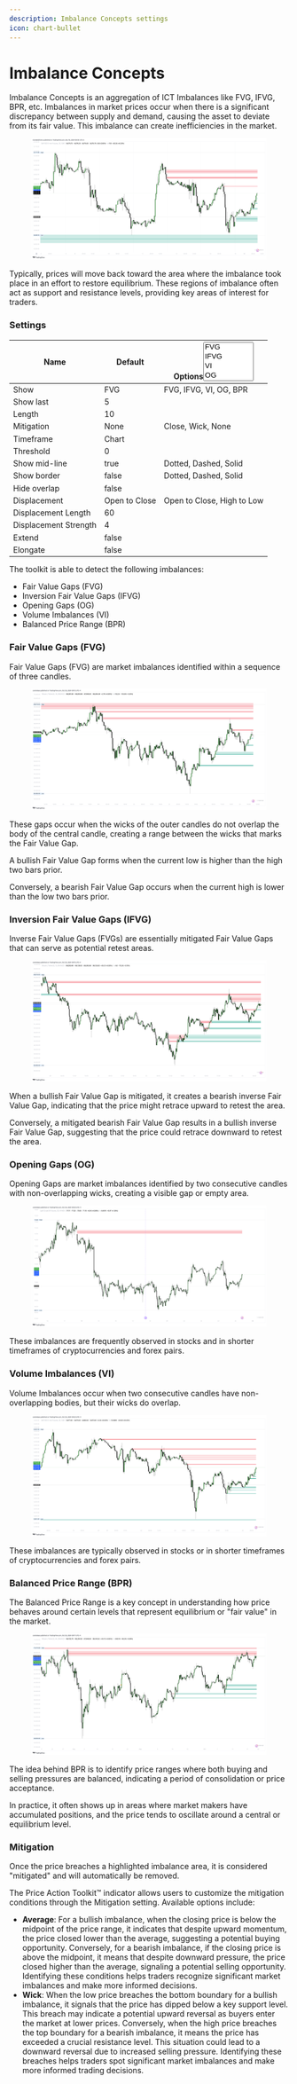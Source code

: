 ```yaml
---
description: Imbalance Concepts settings
icon: chart-bullet
---
```


# Imbalance Concepts

Imbalance Concepts is an aggregation of ICT Imbalances like FVG, IFVG, BPR, etc. Imbalances in market prices occur when there is a significant discrepancy between supply and demand, causing the asset to deviate from its fair value. This imbalance can create inefficiencies in the market.

<figure><img src="../../.gitbook/assets/docs-fvg-003.png" alt=""><figcaption></figcaption></figure>

Typically, prices will move back toward the area where the imbalance took place in an effort to restore equilibrium. These regions of imbalance often act as support and resistance levels, providing key areas of interest for traders.

### Settings

<table><thead><tr><th>Name</th><th>Default</th><th>Options<select multiple><option value="OxtgHGzJrNlI" label="FVG" color="blue"></option><option value="w7UGWTFczN49" label="IFVG" color="blue"></option><option value="8UhEo0yLsJwD" label="VI" color="blue"></option><option value="uG2F560to2ZM" label="OG" color="blue"></option><option value="kI56bVmk3cgq" label="BPR" color="blue"></option><option value="GiU8Rwn4gCXS" label="RDRB" color="blue"></option><option value="TNHTSnY5M7ET" label="NWOG" color="blue"></option><option value="PdkaafZeEny1" label="NDOG" color="blue"></option><option value="dN2m1ieovCJD" label="Close" color="blue"></option><option value="8C7XLfb75OxT" label="Wick" color="blue"></option><option value="dRXkNoX1t0Pq" label="Dotted" color="blue"></option><option value="REmP9k6UBjVK" label="Solid" color="blue"></option><option value="lgvuhFNIFAaZ" label="Dashed" color="blue"></option><option value="vPFCHQFUw8p8" label="None" color="blue"></option><option value="nzCXIWxtv0FP" label="Open to Close" color="blue"></option><option value="g9YfpeHJwdOp" label="High to Low" color="blue"></option></select></th></tr></thead><tbody><tr><td>Show</td><td>FVG</td><td><span data-option="OxtgHGzJrNlI">FVG, </span><span data-option="w7UGWTFczN49">IFVG, </span><span data-option="8UhEo0yLsJwD">VI, </span><span data-option="uG2F560to2ZM">OG, </span><span data-option="kI56bVmk3cgq">BPR</span></td></tr><tr><td>Show last</td><td>5</td><td></td></tr><tr><td>Length</td><td>10</td><td></td></tr><tr><td>Mitigation</td><td>None</td><td><span data-option="dN2m1ieovCJD">Close, </span><span data-option="8C7XLfb75OxT">Wick, </span><span data-option="vPFCHQFUw8p8">None</span></td></tr><tr><td>Timeframe</td><td>Chart</td><td></td></tr><tr><td>Threshold</td><td>0</td><td></td></tr><tr><td>Show mid-line</td><td>true</td><td><span data-option="dRXkNoX1t0Pq">Dotted, </span><span data-option="lgvuhFNIFAaZ">Dashed, </span><span data-option="REmP9k6UBjVK">Solid</span></td></tr><tr><td>Show border</td><td>false</td><td><span data-option="dRXkNoX1t0Pq">Dotted, </span><span data-option="lgvuhFNIFAaZ">Dashed, </span><span data-option="REmP9k6UBjVK">Solid</span></td></tr><tr><td>Hide overlap</td><td>false</td><td></td></tr><tr><td>Displacement</td><td>Open to Close</td><td><span data-option="nzCXIWxtv0FP">Open to Close, </span><span data-option="g9YfpeHJwdOp">High to Low</span></td></tr><tr><td>Displacement Length</td><td>60</td><td></td></tr><tr><td>Displacement Strength</td><td>4</td><td></td></tr><tr><td>Extend</td><td>false</td><td></td></tr><tr><td>Elongate</td><td>false</td><td></td></tr></tbody></table>

The toolkit is able to detect the following imbalances:

* Fair Value Gaps (FVG)
* Inversion Fair Value Gaps (IFVG)
* Opening Gaps (OG)
* Volume Imbalances (VI)
* Balanced Price Range (BPR)

### Fair Value Gaps (FVG)

Fair Value Gaps (FVG) are market imbalances identified within a sequence of three candles.&#x20;

<figure><img src="../../.gitbook/assets/docs-fvg-001.png" alt=""><figcaption></figcaption></figure>

These gaps occur when the wicks of the outer candles do not overlap the body of the central candle, creating a range between the wicks that marks the Fair Value Gap.

A bullish Fair Value Gap forms when the current low is higher than the high two bars prior.&#x20;

Conversely, a bearish Fair Value Gap occurs when the current high is lower than the low two bars prior.

### Inversion Fair Value Gaps (IFVG)

Inverse Fair Value Gaps (FVGs) are essentially mitigated Fair Value Gaps that can serve as potential retest areas.

<figure><img src="../../.gitbook/assets/docs-ifvg-001.png" alt=""><figcaption></figcaption></figure>

When a bullish Fair Value Gap is mitigated, it creates a bearish inverse Fair Value Gap, indicating that the price might retrace upward to retest the area.&#x20;

Conversely, a mitigated bearish Fair Value Gap results in a bullish inverse Fair Value Gap, suggesting that the price could retrace downward to retest the area.

### Opening Gaps (OG)

Opening Gaps are market imbalances identified by two consecutive candles with non-overlapping wicks, creating a visible gap or empty area.&#x20;

<figure><img src="../../.gitbook/assets/docs-og-001.png" alt=""><figcaption></figcaption></figure>

These imbalances are frequently observed in stocks and in shorter timeframes of cryptocurrencies and forex pairs.

### Volume Imbalances (VI)

Volume Imbalances occur when two consecutive candles have non-overlapping bodies, but their wicks do overlap.&#x20;

<figure><img src="../../.gitbook/assets/docs-vi-001.png" alt=""><figcaption></figcaption></figure>

These imbalances are typically observed in stocks or in shorter timeframes of cryptocurrencies and forex pairs.

### Balanced Price Range (BPR)

The Balanced Price Range is a key concept in understanding how price behaves around certain levels that represent equilibrium or "fair value" in the market.&#x20;

<figure><img src="../../.gitbook/assets/docs-bpr-001.png" alt=""><figcaption></figcaption></figure>

The idea behind BPR is to identify price ranges where both buying and selling pressures are balanced, indicating a period of consolidation or price acceptance.&#x20;

In practice, it often shows up in areas where market makers have accumulated positions, and the price tends to oscillate around a central or equilibrium level.

### Mitigation

Once the price breaches a highlighted imbalance area, it is considered "mitigated" and will automatically be removed.&#x20;

The Price Action Toolkit™ indicator allows users to customize the mitigation conditions through the Mitigation setting. Available options include:

* **Average**: For a bullish imbalance, when the closing price is below the midpoint of the price range, it indicates that despite upward momentum, the price closed lower than the average, suggesting a potential buying opportunity. Conversely, for a bearish imbalance, if the closing price is above the midpoint, it means that despite downward pressure, the price closed higher than the average, signaling a potential selling opportunity. Identifying these conditions helps traders recognize significant market imbalances and make more informed decisions.
* **Wick**: When the low price breaches the bottom boundary for a bullish imbalance, it signals that the price has dipped below a key support level. This breach may indicate a potential upward reversal as buyers enter the market at lower prices. Conversely, when the high price breaches the top boundary for a bearish imbalance, it means the price has exceeded a crucial resistance level. This situation could lead to a downward reversal due to increased selling pressure. Identifying these breaches helps traders spot significant market imbalances and make more informed trading decisions.
